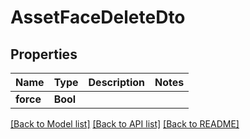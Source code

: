 # AssetFaceDeleteDto

## Properties
Name | Type | Description | Notes
------------ | ------------- | ------------- | -------------
**force** | **Bool** |  | 

[[Back to Model list]](../README.md#documentation-for-models) [[Back to API list]](../README.md#documentation-for-api-endpoints) [[Back to README]](../README.md)



